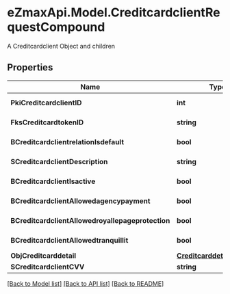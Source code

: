 # eZmaxApi.Model.CreditcardclientRequestCompound
A Creditcardclient Object and children

## Properties

Name | Type | Description | Notes
------------ | ------------- | ------------- | -------------
**PkiCreditcardclientID** | **int** | The unique ID of the Creditcardclient | [optional] 
**FksCreditcardtokenID** | **string** | The creditcard token identifier | [optional] 
**BCreditcardclientrelationIsdefault** | **bool** | Whether if it&#39;s an relationisdefault | 
**SCreditcardclientDescription** | **string** | The description of the Creditcardclient | 
**BCreditcardclientIsactive** | **bool** | Whether the creditcardclient is active or not | 
**BCreditcardclientAllowedagencypayment** | **bool** | Whether if it&#39;s an allowedagencypayment | 
**BCreditcardclientAllowedroyallepageprotection** | **bool** | Whether if it&#39;s an allowedroyallepageprotection | 
**BCreditcardclientAllowedtranquillit** | **bool** | Whether if it&#39;s an allowedtranquillit | 
**ObjCreditcarddetail** | [**CreditcarddetailRequest**](CreditcarddetailRequest.md) |  | 
**SCreditcardclientCVV** | **string** | The creditcard card CVV | 

[[Back to Model list]](../README.md#documentation-for-models) [[Back to API list]](../README.md#documentation-for-api-endpoints) [[Back to README]](../README.md)

